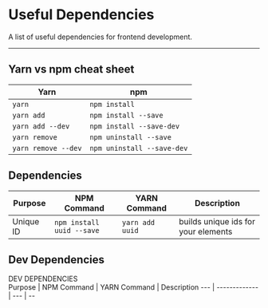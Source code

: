 # Useful Dependencies

A list of useful dependencies for frontend development.

---

## Yarn vs npm cheat sheet

Yarn | npm
--- | ---
`yarn` | `npm install`
`yarn add` | `npm install --save`
`yarn add --dev` | `npm install --save-dev`
`yarn remove` | `npm uninstall --save`
`yarn remove --dev` | `npm uninstall --save-dev`

## Dependencies
Purpose |	NPM Command | 	YARN Command | Description
--- | ------------- | --- | --
Unique ID | `npm install uuid --save`  | `yarn add uuid` | builds unique ids for your elements



## Dev Dependencies
		
		
DEV DEPENDENCIES	
Purpose |	NPM Command | 	YARN Command | Description
--- | ------------- | --- | --
